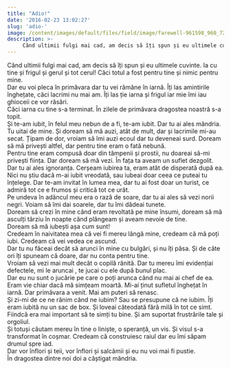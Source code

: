```yaml
---
title: "Adio!"
date: '2016-02-23 13:02:27'
slug: 'adio-'
image: /content/images/default/files/field/image/farewell-961598_960_720.jpg
description: >-
     Când ultimii fulgi mai cad, am decis să îți spun și eu ultimele cuvinte. Ia cu tine și frigul și gerul și tot cerul! Căci totul a fost pentru tine și nimic pentru mine.  Dar eu voi pleca în primăva
---
```

<div class="kg-card-markdown"><div> Când ultimii fulgi mai cad, am decis să îți spun și eu ultimele cuvinte. Ia cu tine și frigul și gerul și tot cerul! Căci totul a fost pentru tine și nimic pentru mine.<br />
 </div>
<div> Dar eu voi pleca în primăvara dar tu vei rămâne în iarnă. Îți las amintirile înghețate, căci lacrimi nu mai am. Îți las ție iarna și frigul iar mie îmi iau ghioceii ce vor răsări.</div>
<div>Căci iarna cu tine s-a terminat. În zilele de primăvara dragostea noastră s-a topit. </div>
<div> </div>
<div>Și te-am iubit, în felul meu nebun de a fi, te-am iubit. Dar tu ai ales mândria. Tu uitai de mine. Și doream să mă auzi, atât de mult, dar și lacrimile mi-au secat. Țipam de dor, vroiam să îmi auzi ecoul dar tu deveneai surd. Doream să mă privești altfel, dar pentru tine eram o fată nebună. <br />
 </div>
<div>Pentru tine eram compusă doar din tâmpenii și prostii, nu doareai să-mi privești ființa. Dar doream să mă vezi. În fața ta aveam un suflet dezgolit. Dar tu ai ales ignoranța. Cerșeam iubirea ta, eram atât de disperată după ea.</div>
<div> </div>
<div>Nici nu știu dacă m-ai iubit vreodată, sau iubeai doar ceea ce puteai tu înțelege. Dar te-am invitat în lumea mea, dar tu ai fost doar un turist, ce admiră tot ce e frumos și critică tot ce urât.</div>
<div>Pe undeva în adâncul meu era o rază de soare, dar tu ai ales să vezi norii negri. Voiam să îmi dai soarele, dar tu îmi dădeai tunete.<br />
 </div>
<div>Doream să crezi în mine când eram revoltată pe mine însumi, doream să mă asculți târziu în noapte când plângeam și aveam nevoie de tine. </div>
<div>Doream să mă iubești așa cum sunt!</div>
<div> </div>
<div>Credeam în naivitatea mea că vei fi mereu lângă mine, credeam că mă poți iubi. Credeam că vei vedea ce ascund. </div>
<div>Dar tu nu făceai decât să arunci în mine cu bulgări, și nu îți păsa. Și de câte ori îți spuneam că doare, dar nu conta pentru tine.</div>
<div>Vroiam să vezi mai mult decât o copilă rănită. Dar tu mereu îmi evidențiai defectele, mi le aruncai , te jucai cu ele după bunul plac.</div>
<div>Dar eu nu sunt o jucărie pe care o poți arunca când nu mai ai chef de ea.</div>
<div>Eram vie chiar dacă mă simțeam moartă. Mi-ai ținut sufletul înghețat în iarnă. Dar primăvara a venit. Mai am puteri să renasc. </div>
<div> </div>
<div>Și zi-mi de ce ne rănim când ne iubim? Sau se presupune că ne iubim. Îți eram iubită nu un sac de box. Și loveai câteodată fără milă în tot ce simt. Fiindcă era mai important să te simți tu bine. Și am suportat frustrările tale și orgoliul. <br />
 </div>
<div>Și totuși căutam mereu în tine o liniște, o speranță, un vis. Și visul s-a transformat în coșmar.  Credeam că construiesc raiul dar eu îmi săpam drumul spre iad.<br />
 </div>
<div>Dar vor înflori și teii, vor înflori și salcâmii și eu nu voi mai fi pustie.  </div>
<div>În dragostea dintre noi doi a câștigat mândria.</div>
</div>
    